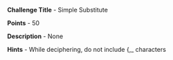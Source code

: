 **Challenge Title** - Simple Substitute

**Points** - 50

**Description** - None

**Hints** - While deciphering, do not include {,_ characters

